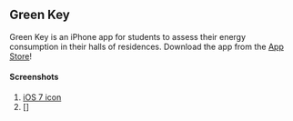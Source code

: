 ## Green Key ##

Green Key is an iPhone app for students to assess their energy consumption in their halls of residences. Download the app from the [App Store](https://itunes.apple.com/au/app/anu-green-key/id615885696?mt=8 "ANU Green Key App")!

#### Screenshots ####

1. [iOS 7 icon](https://github.com/devacto/ios-greenkey/blob/master/screenshots/01_ios_7_icon.png)
2. []